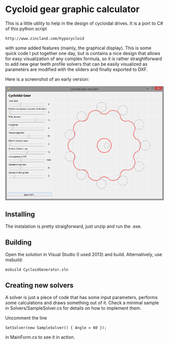 Cycloid gear graphic calculator
===============================

This is a little utility to help in the design of cycloidal drives. It is a port to C# of this python script

    http://www.zincland.com/hypocycloid

with some added features (mainly, the graphical display). This is some quick code I put together one day, but is contains a nice design that allows for easy visualization of any complex formula, so it is rather straightforward to add new gear teeth profile solvers that can be easily visualized as parameters are modified with the sliders and finally exported to DXF. 

Here is a screenshot of an early version: 

![Screenshot](/Screenshots/03.png)


## Installing

The instalation is pretty straigforward, just unzip and run the .exe. 


## Building

Open the solution in Visual Studio (I used 2013) and build. Alternatively, use msbuild: 

    msbuild CycloidGenerator.sln


## Creating new solvers

A solver is just a piece of code that has some input parameters, performs some calculations and draws something out of it. Check a minimal sample in Solvers/SampleSolver.cs for details on how to implement them. 

Uncomment the line 

    SetSolver(new SampleSolver() { Angle = 60 });

in MainForm.cs to see it in action. 